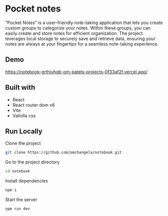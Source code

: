 # Pocket notes

"Pocket Notes" is a user-friendly note-taking application that lets you create custom groups to categorize your notes. Within these groups, you can easily create and store notes for efficient organization. The project leverages local storage to securely save and retrieve data, ensuring your notes are always at your fingertips for a seamless note-taking experience.

## Demo

https://notebook-grthjvhgb-om-patels-projects-0f33af2f.vercel.app/

## Built with

- React
- React router dom v6
- Vite
- Valnilla css

## Run Locally

Clone the project

```bash
git clone https://github.com/omchangela/notebook.git
```

Go to the project directory

```bash
cd notebook
```

Install dependencies

```bash
npm i
```

Start the server

```bash
npm run dev
```

